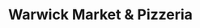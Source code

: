 ---
title: "Warwick Market & Pizzeria"
url: /grand-blanc/warwick-market-and-pizzeria/
shop: convenience
---